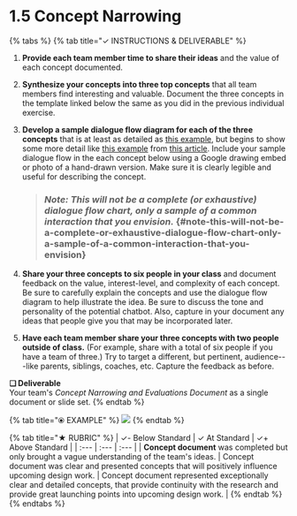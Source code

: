 # 1.5 Concept Narrowing

{% tabs %}
{% tab title="✓  INSTRUCTIONS & DELIVERABLE" %}
1. **Provide each team member time to share their ideas** and the value of each concept documented.
2. **Synthesize your concepts into three top concepts** that all team members find interesting and valuable. Document the three concepts in the template linked below the same as you did in the previous individual exercise.
3. **Develop a sample dialogue flow diagram for each of the three concepts** that is at least as detailed as [this example](https://docs.google.com/drawings/d/1Uavu4TwD4yCmc7isSPJ6T4LM7snF8KYMk29p3vFGh8k/edit?usp=sharing), but begins to show some more detail like [this example](https://cdn-images-1.medium.com/max/1600/1*7mIJHfbIE7A9TELnXOaASQ.jpeg) from [this article](https://blog.prototypr.io/how-can-you-create-a-simple-working-chatbot-in-2-hours-from-scratch-f92c31c7e974). Include your sample dialogue flow in the each concept below using a Google drawing embed or photo of a hand-drawn version. Make sure it is clearly legible and useful for describing the concept.

   > ### _Note: This will not be a complete \(or exhaustive\) dialogue flow chart, only a sample of a common interaction that you envision._ {#note-this-will-not-be-a-complete-or-exhaustive-dialogue-flow-chart-only-a-sample-of-a-common-interaction-that-you-envision}

4. **Share your three concepts to six people in your class** and document feedback on the value, interest-level, and complexity of each concept. Be sure to carefully explain the concepts and use the dialogue flow diagram to help illustrate the idea. Be sure to discuss the tone and personality of the potential chatbot. Also, capture in your document any ideas that people give you that may be incorporated later.
5. **Have each team member share your three concepts with two people outside of class.** \(For example, share with a total of six people if you have a team of three.\) Try to target a different, but pertinent, audience---like parents, siblings, coaches, etc. Capture the feedback as before.

**❏ Deliverable**  
Your team's _Concept Narrowing and Evaluations Document_ as a single document or slide set.
{% endtab %}

{% tab title="⦿ EXAMPLE" %}
![](https://github.com/idewcomputing/project-chatbot-health/tree/05b79c907d317e02f09936002944a0bfdfbffd18/.gitbook/assets/interface-storyboard-example%20%281%29.jpg)
{% endtab %}

{% tab title="★  RUBRIC" %}
| ✓-  Below Standard | ✓  At Standard | ✓+  Above Standard |
| :--- | :--- | :--- |
| **Concept document** was completed but only brought a vague understanding of the team's ideas. | Concept document was clear and presented concepts that will positively influence upcoming design work. | Concept document represented exceptionally clear and detailed concepts, that provide continuity with the research and provide great launching points into upcoming design work. |
{% endtab %}
{% endtabs %}

